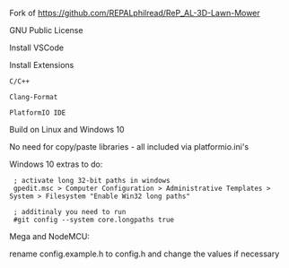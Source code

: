 
Fork of https://github.com/REPALphilread/ReP_AL-3D-Lawn-Mower

GNU Public License

Install VSCode

Install Extensions 

    C/C++
	
    Clang-Format
	
    PlatformIO IDE
	
	
Build on Linux and Windows 10

No need for copy/paste libraries - all included via platformio.ini's

Windows 10 extras to do:

     ; activate long 32-bit paths in windows 
     gpedit.msc > Computer Configuration > Administrative Templates > System > Filesystem "Enable Win32 long paths"
	
     ; additinaly you need to run 
     #git config --system core.longpaths true


Mega and NodeMCU:

rename config.example.h to config.h and change the values if necessary
